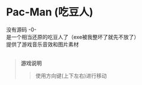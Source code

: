 # Pac-Man (吃豆人)

没有源码 -0-<br>
是一个相当还原的吃豆人了（exe被我整坏了就先不放了）<br>
提供了游戏音乐音效和图片素材<br>
<br>

>**游戏说明**
>
>>使用方向键(上下左右)进行移动<br>